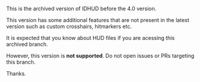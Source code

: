 This is the archived version of IDHUD before the 4.0 version.

This version has some additional features that are not present in the latest version such as custom crosshairs, hitmarkers etc.

It is expected that you know about HUD files if you are acessing this archived branch.

However, this version is **not supported**. Do not open issues or PRs targeting this branch.

Thanks.
